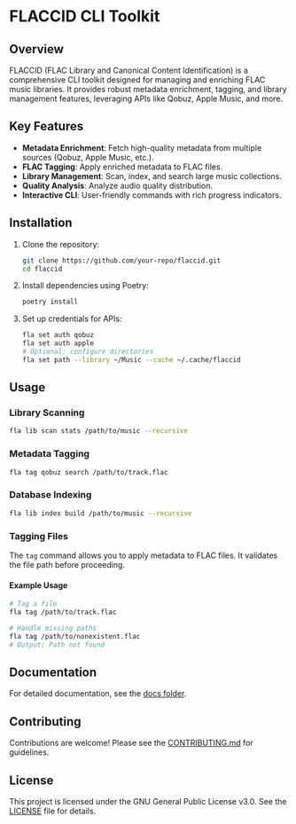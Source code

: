 # FLACCID CLI Toolkit

## Overview

FLACCID (FLAC Library and Canonical Content Identification) is a comprehensive CLI toolkit designed for managing and enriching FLAC music libraries. It provides robust metadata enrichment, tagging, and library management features, leveraging APIs like Qobuz, Apple Music, and more.

## Key Features

- **Metadata Enrichment**: Fetch high-quality metadata from multiple sources (Qobuz, Apple Music, etc.).
- **FLAC Tagging**: Apply enriched metadata to FLAC files.
- **Library Management**: Scan, index, and search large music collections.
- **Quality Analysis**: Analyze audio quality distribution.
- **Interactive CLI**: User-friendly commands with rich progress indicators.

## Installation

1. Clone the repository:

   ```bash
   git clone https://github.com/your-repo/flaccid.git
   cd flaccid
   ```

2. Install dependencies using Poetry:

   ```bash
   poetry install
   ```

3. Set up credentials for APIs:

   ```bash
   fla set auth qobuz
   fla set auth apple
   # Optional: configure directories
   fla set path --library ~/Music --cache ~/.cache/flaccid
   ```

## Usage

### Library Scanning

```bash
fla lib scan stats /path/to/music --recursive
```

### Metadata Tagging

```bash
fla tag qobuz search /path/to/track.flac
```

### Database Indexing

```bash
fla lib index build /path/to/music --recursive
```

### Tagging Files

The `tag` command allows you to apply metadata to FLAC files. It validates the file path before proceeding.

#### Example Usage

```bash
# Tag a file
fla tag /path/to/track.flac

# Handle missing paths
fla tag /path/to/nonexistent.flac
# Output: Path not found
```

## Documentation

For detailed documentation, see the [docs folder](./docs).

## Contributing

Contributions are welcome! Please see the [CONTRIBUTING.md](./CONTRIBUTING.md) for guidelines.

## License

This project is licensed under the GNU General Public License v3.0. See the [LICENSE](./LICENSE) file for details.
